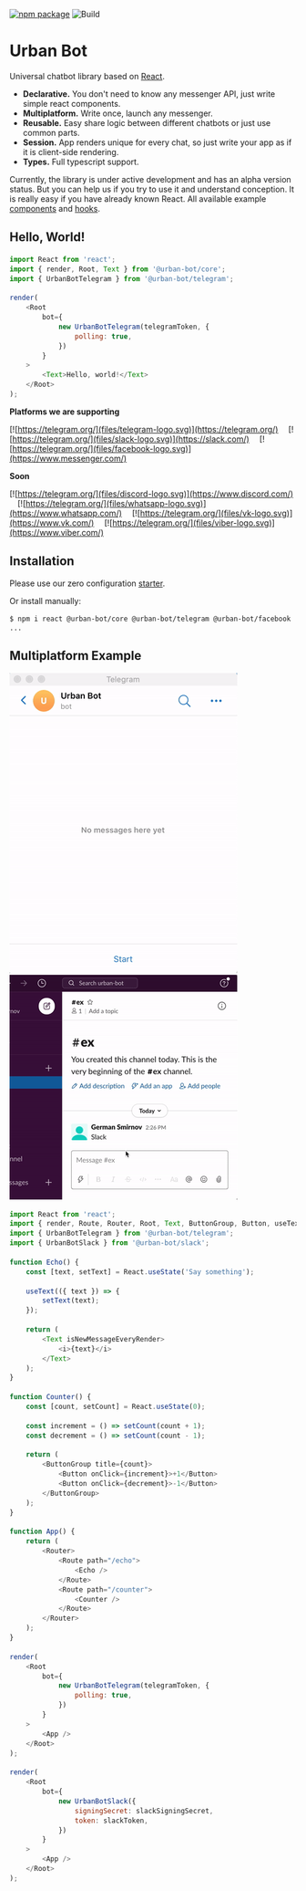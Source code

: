 [![npm package](https://img.shields.io/npm/v/@urban-bot/core?logo=npm&style=flat-square)](https://www.npmjs.com/package/@urban-bot/core)
![Build](https://github.com/urban-bot/urban-bot/workflows/Node.js%20CI/badge.svg)
# Urban Bot

Universal chatbot library based on [React](https://github.com/facebook/react).

* **Declarative.** You don't need to know any messenger API, just write simple react components.
* **Multiplatform.** Write once, launch any messenger.
* **Reusable.** Easy share logic between different chatbots or just use common parts.
* **Session.** App renders unique for every chat, so just write your app as if it is client-side rendering.
* **Types.** Full typescript support.

Currently, the library is under active development and has an alpha version status. But you can help us if you try to use it and understand conception. It is really easy if you have already known React. All available example [components](https://github.com/urban-bot/urban-bot/tree/master/examples/base/src) and [hooks](https://github.com/urban-bot/urban-bot/blob/master/examples/base/src/Hooks.tsx).

## Hello, World!
```javascript
import React from 'react';
import { render, Root, Text } from '@urban-bot/core';
import { UrbanBotTelegram } from '@urban-bot/telegram';

render(
    <Root
        bot={
            new UrbanBotTelegram(telegramToken, {
                polling: true,
            })
        }
    >
        <Text>Hello, world!</Text>
    </Root>
);
```

**Platforms we are supporting**

[![https://telegram.org/](files/telegram-logo.svg)](https://telegram.org/)
 [![https://telegram.org/](files/slack-logo.svg)](https://slack.com/)
 [![https://telegram.org/](files/facebook-logo.svg)](https://www.messenger.com/)
 
 
**Soon**

[![https://telegram.org/](files/discord-logo.svg)](https://www.discord.com/)
 [![https://telegram.org/](files/whatsapp-logo.svg)](https://www.whatsapp.com/)
 [![https://telegram.org/](files/vk-logo.svg)](https://www.vk.com/)
 [![https://telegram.org/](files/viber-logo.svg)](https://www.viber.com/)

## Installation
Please use our zero configuration [starter](https://github.com/urban-bot/urban-bot-starter).

Or install manually:
```
$ npm i react @urban-bot/core @urban-bot/telegram @urban-bot/facebook ...
```

## Multiplatform Example
![](files/telegram-gif.gif)
![](files/slack-gif.gif)
```javascript
import React from 'react';
import { render, Route, Router, Root, Text, ButtonGroup, Button, useText } from '@urban-bot/core';
import { UrbanBotTelegram } from '@urban-bot/telegram';
import { UrbanBotSlack } from '@urban-bot/slack';

function Echo() {
    const [text, setText] = React.useState('Say something');

    useText(({ text }) => {
        setText(text);
    });

    return (
        <Text isNewMessageEveryRender>
            <i>{text}</i>
        </Text>
    );
}

function Counter() {
    const [count, setCount] = React.useState(0);

    const increment = () => setCount(count + 1);
    const decrement = () => setCount(count - 1);

    return (
        <ButtonGroup title={count}>
            <Button onClick={increment}>+1</Button>
            <Button onClick={decrement}>-1</Button>
        </ButtonGroup>
    );
}

function App() {
    return (
        <Router>
            <Route path="/echo">
                <Echo />
            </Route>
            <Route path="/counter">
                <Counter />
            </Route>
        </Router>
    );
}

render(
    <Root
        bot={
            new UrbanBotTelegram(telegramToken, {
                polling: true,
            })
        }
    >
        <App />
    </Root>
);

render(
    <Root
        bot={
            new UrbanBotSlack({
                signingSecret: slackSigningSecret,
                token: slackToken,
            })
        }
    >
        <App />
    </Root>
);
```

